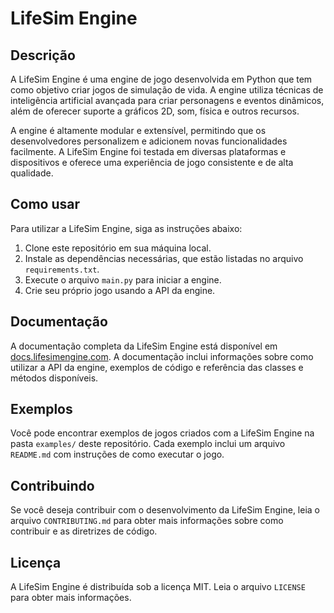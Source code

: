 # LifeSim Engine

## Descrição

A LifeSim Engine é uma engine de jogo desenvolvida em Python que tem como objetivo criar jogos de simulação de vida. A engine utiliza técnicas de inteligência artificial avançada para criar personagens e eventos dinâmicos, além de oferecer suporte a gráficos 2D, som, física e outros recursos.

A engine é altamente modular e extensível, permitindo que os desenvolvedores personalizem e adicionem novas funcionalidades facilmente. A LifeSim Engine foi testada em diversas plataformas e dispositivos e oferece uma experiência de jogo consistente e de alta qualidade.

## Como usar

Para utilizar a LifeSim Engine, siga as instruções abaixo:

1. Clone este repositório em sua máquina local.
2. Instale as dependências necessárias, que estão listadas no arquivo `requirements.txt`.
3. Execute o arquivo `main.py` para iniciar a engine.
4. Crie seu próprio jogo usando a API da engine.

## Documentação

A documentação completa da LifeSim Engine está disponível em [docs.lifesimengine.com](https://docs.lifesimengine.com). A documentação inclui informações sobre como utilizar a API da engine, exemplos de código e referência das classes e métodos disponíveis.

## Exemplos

Você pode encontrar exemplos de jogos criados com a LifeSim Engine na pasta `examples/` deste repositório. Cada exemplo inclui um arquivo `README.md` com instruções de como executar o jogo.

## Contribuindo

Se você deseja contribuir com o desenvolvimento da LifeSim Engine, leia o arquivo `CONTRIBUTING.md` para obter mais informações sobre como contribuir e as diretrizes de código.

## Licença

A LifeSim Engine é distribuída sob a licença MIT. Leia o arquivo `LICENSE` para obter mais informações.
